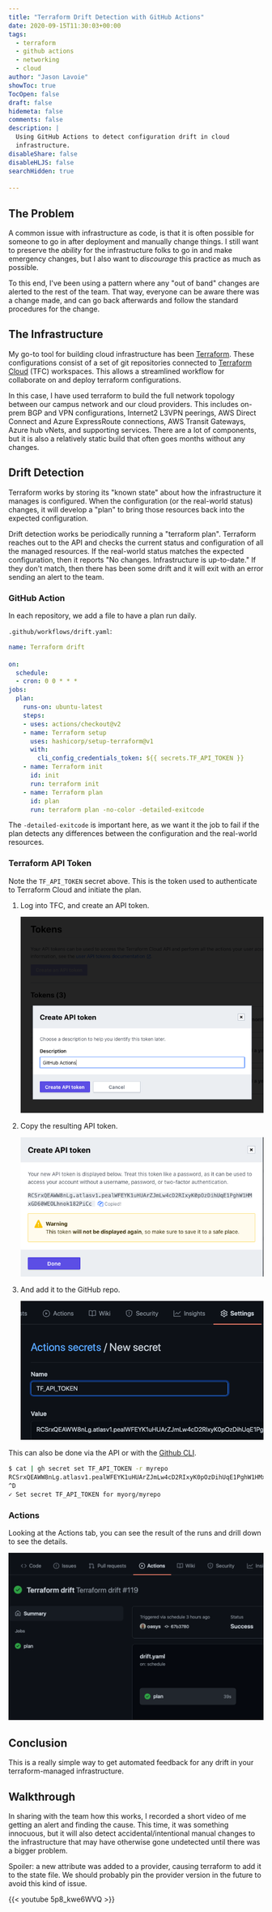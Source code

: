 ```yaml
---
title: "Terraform Drift Detection with GitHub Actions"
date: 2020-09-15T11:30:03+00:00
tags:
  - terraform
  - github actions
  - networking
  - cloud
author: "Jason Lavoie"
showToc: true
TocOpen: false
draft: false
hidemeta: false
comments: false
description: |
  Using GitHub Actions to detect configuration drift in cloud
  infrastructure.
disableShare: false
disableHLJS: false
searchHidden: true

---
```



## The Problem

A common issue with infrastructure as code, is that it is often possible for
someone to go in after deployment and manually change things.   I still want to
preserve the *ability* for the infrastructure folks to go in and make emergency
changes, but I also want to *discourage* this practice as much as possible.

To this end, I've been using a pattern where any "out of band" changes
are alerted to the rest of the team.  That way, everyone can be aware
there was a change made, and can go back afterwards and follow the standard
procedures for the change.

## The Infrastructure

My go-to tool for building cloud infrastructure has been
[Terraform](https://www.terraform.io).  These configurations
consist of a set of git repositories connected to [Terraform
Cloud](https://www.terraform.io/cloud) (TFC) workspaces.  This allows
a streamlined workflow for collaborate on and deploy terraform
configurations.

In this case, I have used terraform to build the full network topology
between our campus network and our cloud providers.  This includes
on-prem BGP and VPN configurations, Internet2 L3VPN peerings, AWS Direct
Connect and Azure ExpressRoute connections, AWS Transit Gateways, Azure
hub vNets, and supporting services.  There are a lot of components, but
it is also a relatively static build that often goes months without any
changes.

## Drift Detection

Terraform works by storing its "known state" about how the infrastructure
it manages is configured.  When the configuration (or the real-world status)
changes, it will develop a "plan" to bring those resources back into the
expected configuration.

Drift detection works be periodically running a "terraform plan".
Terraform reaches out to the API and checks the current status and
configuration of all the managed resources.  If the real-world
status matches the expected configuration, then it reports "No
changes. Infrastructure is up-to-date."  If they don't match, then
there has been some drift and it will exit with an error sending an
alert to the team.

### GitHub Action

In each repository, we add a file to have a plan run daily.

`.github/workflows/drift.yaml`:

```yaml
name: Terraform drift

on:
  schedule:
  - cron: 0 0 * * *
jobs:
  plan:
    runs-on: ubuntu-latest
    steps:
    - uses: actions/checkout@v2
    - name: Terraform setup
      uses: hashicorp/setup-terraform@v1
      with:
        cli_config_credentials_token: ${{ secrets.TF_API_TOKEN }}
    - name: Terraform init
      id: init
      run: terraform init
    - name: Terraform plan
      id: plan
      run: terraform plan -no-color -detailed-exitcode
```

The `-detailed-exitcode` is important here, as we want it the job to
fail if the plan detects any differences between the configuration and
the real-world resources.

### Terraform API Token

Note the `TF_API_TOKEN` secret above.  This is the token used to
authenticate to Terraform Cloud and initiate the plan.

1. Log into TFC, and create an API token.

   ![TFC create API token](tfc-create-api-token.png#center)

2. Copy the resulting API token.

   ![TFC copy API token](tfc-copy-api-token.png#center)

3. And add it to the GitHub repo.

   ![Set new GitHub Secret](github-set-secret.png#center)

This can also be done via the API or with the [Github CLI](https://cli.github.com).

```sh
$ cat | gh secret set TF_API_TOKEN -r myrepo
RCSrxQEAWW8nLg.atlasv1.pealWFEYK1uHUArZJmLw4cD2RIxyK0pOzDihUqE1PghW1HMxGD60WEOLhnok182PiCc
^D
✓ Set secret TF_API_TOKEN for myorg/myrepo
```

### Actions

Looking at the Actions tab, you can see the result of the runs and drill down
to see the details.

![GitHub Drift Success](github-drift-success.png#center)

## Conclusion

This is a really simple way to get automated feedback for any drift in your
terraform-managed infrastructure.

## Walkthrough

In sharing with the team how this works, I recorded a short video of me getting
an alert and finding the cause.  This time, it was something innocuous, but it
will also detect accidental/intentional manual changes to the infrastructure that
may have otherwise gone undetected until there was a bigger problem.

Spoiler: a new attribute was added to a provider, causing terraform to add it
to the state file.  We should probably pin the provider version in the future
to avoid this kind of issue.

{{< youtube 5p8_kwe6WVQ >}}
